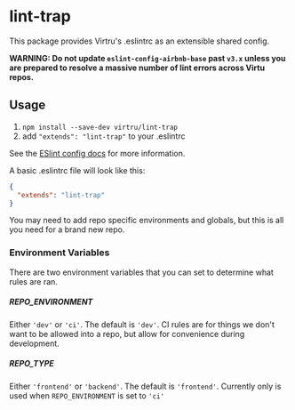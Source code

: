 # lint-trap

This package provides Virtru's .eslintrc as an extensible shared config.

**WARNING: Do not update `eslint-config-airbnb-base` past `v3.x` unless you are prepared to resolve a massive number of lint errors across Virtu repos.**

## Usage

1. `npm install --save-dev virtru/lint-trap`
2. add `"extends": "lint-trap"` to your .eslintrc

See the [ESlint config docs](http://eslint.org/docs/user-guide/configuring#extending-configuration-files)
for more information.

A basic .eslintrc file will look like this:
```json
{
  "extends": "lint-trap"
}
```

You may need to add repo specific environments and globals, but this is all you need for a brand new repo.

### Environment Variables

There are two environment variables that you can set to determine what rules are ran.

##### REPO_ENVIRONMENT
Either `'dev'` or `'ci'`. The default is `'dev'`. CI rules are for things we don't want to be allowed into a repo, but allow for convenience during development.

##### REPO_TYPE
Either `'frontend'` or `'backend'`. The default is `'frontend'`. Currently only is used when `REPO_ENVIRONMENT` is set to `'ci'`